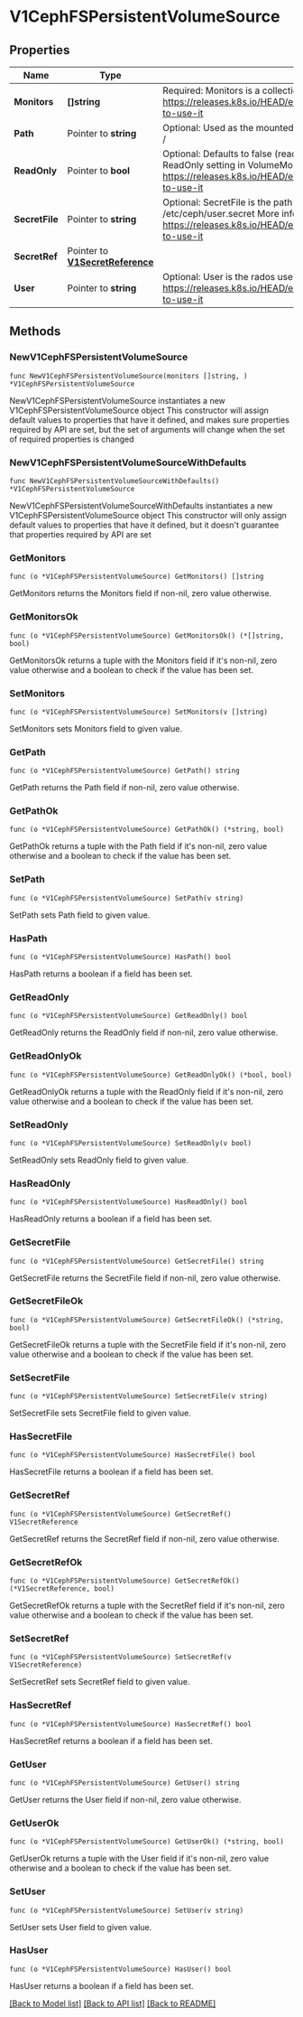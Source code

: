 # V1CephFSPersistentVolumeSource

## Properties

Name | Type | Description | Notes
------------ | ------------- | ------------- | -------------
**Monitors** | **[]string** | Required: Monitors is a collection of Ceph monitors More info: https://releases.k8s.io/HEAD/examples/volumes/cephfs/README.md#how-to-use-it | 
**Path** | Pointer to **string** | Optional: Used as the mounted root, rather than the full Ceph tree, default is / | [optional] 
**ReadOnly** | Pointer to **bool** | Optional: Defaults to false (read/write). ReadOnly here will force the ReadOnly setting in VolumeMounts. More info: https://releases.k8s.io/HEAD/examples/volumes/cephfs/README.md#how-to-use-it | [optional] 
**SecretFile** | Pointer to **string** | Optional: SecretFile is the path to key ring for User, default is /etc/ceph/user.secret More info: https://releases.k8s.io/HEAD/examples/volumes/cephfs/README.md#how-to-use-it | [optional] 
**SecretRef** | Pointer to [**V1SecretReference**](V1SecretReference.md) |  | [optional] 
**User** | Pointer to **string** | Optional: User is the rados user name, default is admin More info: https://releases.k8s.io/HEAD/examples/volumes/cephfs/README.md#how-to-use-it | [optional] 

## Methods

### NewV1CephFSPersistentVolumeSource

`func NewV1CephFSPersistentVolumeSource(monitors []string, ) *V1CephFSPersistentVolumeSource`

NewV1CephFSPersistentVolumeSource instantiates a new V1CephFSPersistentVolumeSource object
This constructor will assign default values to properties that have it defined,
and makes sure properties required by API are set, but the set of arguments
will change when the set of required properties is changed

### NewV1CephFSPersistentVolumeSourceWithDefaults

`func NewV1CephFSPersistentVolumeSourceWithDefaults() *V1CephFSPersistentVolumeSource`

NewV1CephFSPersistentVolumeSourceWithDefaults instantiates a new V1CephFSPersistentVolumeSource object
This constructor will only assign default values to properties that have it defined,
but it doesn't guarantee that properties required by API are set

### GetMonitors

`func (o *V1CephFSPersistentVolumeSource) GetMonitors() []string`

GetMonitors returns the Monitors field if non-nil, zero value otherwise.

### GetMonitorsOk

`func (o *V1CephFSPersistentVolumeSource) GetMonitorsOk() (*[]string, bool)`

GetMonitorsOk returns a tuple with the Monitors field if it's non-nil, zero value otherwise
and a boolean to check if the value has been set.

### SetMonitors

`func (o *V1CephFSPersistentVolumeSource) SetMonitors(v []string)`

SetMonitors sets Monitors field to given value.


### GetPath

`func (o *V1CephFSPersistentVolumeSource) GetPath() string`

GetPath returns the Path field if non-nil, zero value otherwise.

### GetPathOk

`func (o *V1CephFSPersistentVolumeSource) GetPathOk() (*string, bool)`

GetPathOk returns a tuple with the Path field if it's non-nil, zero value otherwise
and a boolean to check if the value has been set.

### SetPath

`func (o *V1CephFSPersistentVolumeSource) SetPath(v string)`

SetPath sets Path field to given value.

### HasPath

`func (o *V1CephFSPersistentVolumeSource) HasPath() bool`

HasPath returns a boolean if a field has been set.

### GetReadOnly

`func (o *V1CephFSPersistentVolumeSource) GetReadOnly() bool`

GetReadOnly returns the ReadOnly field if non-nil, zero value otherwise.

### GetReadOnlyOk

`func (o *V1CephFSPersistentVolumeSource) GetReadOnlyOk() (*bool, bool)`

GetReadOnlyOk returns a tuple with the ReadOnly field if it's non-nil, zero value otherwise
and a boolean to check if the value has been set.

### SetReadOnly

`func (o *V1CephFSPersistentVolumeSource) SetReadOnly(v bool)`

SetReadOnly sets ReadOnly field to given value.

### HasReadOnly

`func (o *V1CephFSPersistentVolumeSource) HasReadOnly() bool`

HasReadOnly returns a boolean if a field has been set.

### GetSecretFile

`func (o *V1CephFSPersistentVolumeSource) GetSecretFile() string`

GetSecretFile returns the SecretFile field if non-nil, zero value otherwise.

### GetSecretFileOk

`func (o *V1CephFSPersistentVolumeSource) GetSecretFileOk() (*string, bool)`

GetSecretFileOk returns a tuple with the SecretFile field if it's non-nil, zero value otherwise
and a boolean to check if the value has been set.

### SetSecretFile

`func (o *V1CephFSPersistentVolumeSource) SetSecretFile(v string)`

SetSecretFile sets SecretFile field to given value.

### HasSecretFile

`func (o *V1CephFSPersistentVolumeSource) HasSecretFile() bool`

HasSecretFile returns a boolean if a field has been set.

### GetSecretRef

`func (o *V1CephFSPersistentVolumeSource) GetSecretRef() V1SecretReference`

GetSecretRef returns the SecretRef field if non-nil, zero value otherwise.

### GetSecretRefOk

`func (o *V1CephFSPersistentVolumeSource) GetSecretRefOk() (*V1SecretReference, bool)`

GetSecretRefOk returns a tuple with the SecretRef field if it's non-nil, zero value otherwise
and a boolean to check if the value has been set.

### SetSecretRef

`func (o *V1CephFSPersistentVolumeSource) SetSecretRef(v V1SecretReference)`

SetSecretRef sets SecretRef field to given value.

### HasSecretRef

`func (o *V1CephFSPersistentVolumeSource) HasSecretRef() bool`

HasSecretRef returns a boolean if a field has been set.

### GetUser

`func (o *V1CephFSPersistentVolumeSource) GetUser() string`

GetUser returns the User field if non-nil, zero value otherwise.

### GetUserOk

`func (o *V1CephFSPersistentVolumeSource) GetUserOk() (*string, bool)`

GetUserOk returns a tuple with the User field if it's non-nil, zero value otherwise
and a boolean to check if the value has been set.

### SetUser

`func (o *V1CephFSPersistentVolumeSource) SetUser(v string)`

SetUser sets User field to given value.

### HasUser

`func (o *V1CephFSPersistentVolumeSource) HasUser() bool`

HasUser returns a boolean if a field has been set.


[[Back to Model list]](../README.md#documentation-for-models) [[Back to API list]](../README.md#documentation-for-api-endpoints) [[Back to README]](../README.md)



